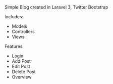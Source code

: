Simple Blog created in Laravel 3, Twitter Bootstrap


Includes:

- Models
- Controllers
- Views

Features

- Login
- Add Post
- Edit Post
- Delete Post
- Overview
